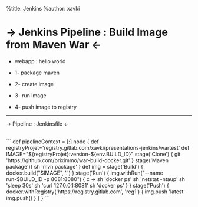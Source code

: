 %title: Jenkins
%author: xavki

-> Jenkins Pipeline : Build Image from Maven War <-
========

* webapp : hello world

* 1- package maven

* 2- create image

* 3- run image

* 4- push image to registry



----------------------------------------------------------------------------------------------------

-> Pipeline : Jenkinsfile <-

<br>
```
def pipelineContext = [:]
node {
   def registryProjet='registry.gitlab.com/xavki/presentations-jenkins/wartest'
   def IMAGE="${registryProjet}:version-${env.BUILD_ID}"
    stage('Clone') {
          git 'https://github.com/priximmo/war-build-docker.git'
    }
    stage('Maven package'){
            sh 'mvn package'
    }
    def img = stage('Build') {
          docker.build("$IMAGE",  '.')
    }
    stage('Run') {
            img.withRun("--name run-$BUILD_ID -p 8081:8080") { c ->
            sh 'docker ps'
            sh 'netstat -ntaup'
            sh 'sleep 30s'
            sh 'curl 127.0.0.1:8081'
            sh 'docker ps'
          }
    }
    stage('Push') {
          docker.withRegistry('https://registry.gitlab.com', 'reg1') {
              img.push 'latest'
              img.push()
          }
    }
}
```
